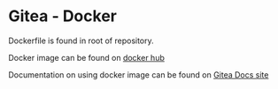 # Gitea - Docker

Dockerfile is found in root of repository.

Docker image can be found on [docker hub](https://hub.docker.com/r/gitea/gitea)

Documentation on using docker image can be found on [Gitea Docs site](https://docs.git3.sh/en-us/install-with-docker/)

